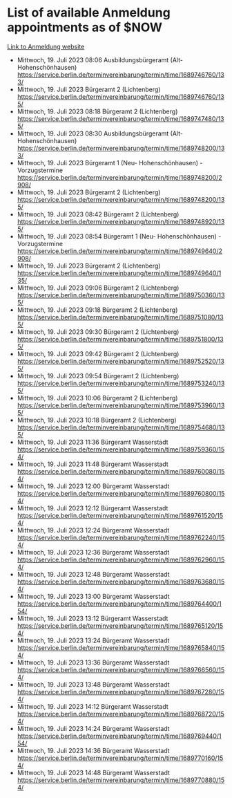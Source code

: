 # List of available Anmeldung appointments as of $NOW
[Link to Anmeldung website](https://service.berlin.de/terminvereinbarung/termin/tag.php?termin=1&anliegen[]=120686&dienstleisterlist=122210,122217,327316,122219,327312,122227,327314,122231,327346,122243,327348,122254,122252,329742,122260,329745,122262,329748,122271,327278,122273,327274,122277,327276,330436,122280,327294,122282,327290,122284,327292,122291,327270,122285,327266,122286,327264,122296,327268,150230,329760,122297,327286,122294,327284,122312,329763,122314,329775,122304,327330,122311,327334,122309,327332,317869,122281,327352,122279,329772,122283,122276,327324,122274,327326,122267,329766,122246,327318,122251,327320,122257,327322,122208,327298,122226,327300&herkunft=http%3A%2F%2Fservice.berlin.de%2Fdienstleistung%2F120686%2F)
- Mittwoch, 19. Juli 2023 08:06 Ausbildungsbürgeramt (Alt- Hohenschönhausen) https://service.berlin.de/terminvereinbarung/termin/time/1689746760/133/
- Mittwoch, 19. Juli 2023  Bürgeramt 2 (Lichtenberg) https://service.berlin.de/terminvereinbarung/termin/time/1689746760/135/
- Mittwoch, 19. Juli 2023 08:18 Bürgeramt 2 (Lichtenberg) https://service.berlin.de/terminvereinbarung/termin/time/1689747480/135/
- Mittwoch, 19. Juli 2023 08:30 Ausbildungsbürgeramt (Alt- Hohenschönhausen) https://service.berlin.de/terminvereinbarung/termin/time/1689748200/133/
- Mittwoch, 19. Juli 2023  Bürgeramt 1 (Neu- Hohenschönhausen) - Vorzugstermine https://service.berlin.de/terminvereinbarung/termin/time/1689748200/2908/
- Mittwoch, 19. Juli 2023  Bürgeramt 2 (Lichtenberg) https://service.berlin.de/terminvereinbarung/termin/time/1689748200/135/
- Mittwoch, 19. Juli 2023 08:42 Bürgeramt 2 (Lichtenberg) https://service.berlin.de/terminvereinbarung/termin/time/1689748920/135/
- Mittwoch, 19. Juli 2023 08:54 Bürgeramt 1 (Neu- Hohenschönhausen) - Vorzugstermine https://service.berlin.de/terminvereinbarung/termin/time/1689749640/2908/
- Mittwoch, 19. Juli 2023  Bürgeramt 2 (Lichtenberg) https://service.berlin.de/terminvereinbarung/termin/time/1689749640/135/
- Mittwoch, 19. Juli 2023 09:06 Bürgeramt 2 (Lichtenberg) https://service.berlin.de/terminvereinbarung/termin/time/1689750360/135/
- Mittwoch, 19. Juli 2023 09:18 Bürgeramt 2 (Lichtenberg) https://service.berlin.de/terminvereinbarung/termin/time/1689751080/135/
- Mittwoch, 19. Juli 2023 09:30 Bürgeramt 2 (Lichtenberg) https://service.berlin.de/terminvereinbarung/termin/time/1689751800/135/
- Mittwoch, 19. Juli 2023 09:42 Bürgeramt 2 (Lichtenberg) https://service.berlin.de/terminvereinbarung/termin/time/1689752520/135/
- Mittwoch, 19. Juli 2023 09:54 Bürgeramt 2 (Lichtenberg) https://service.berlin.de/terminvereinbarung/termin/time/1689753240/135/
- Mittwoch, 19. Juli 2023 10:06 Bürgeramt 2 (Lichtenberg) https://service.berlin.de/terminvereinbarung/termin/time/1689753960/135/
- Mittwoch, 19. Juli 2023 10:18 Bürgeramt 2 (Lichtenberg) https://service.berlin.de/terminvereinbarung/termin/time/1689754680/135/
- Mittwoch, 19. Juli 2023 11:36 Bürgeramt Wasserstadt https://service.berlin.de/terminvereinbarung/termin/time/1689759360/154/
- Mittwoch, 19. Juli 2023 11:48 Bürgeramt Wasserstadt https://service.berlin.de/terminvereinbarung/termin/time/1689760080/154/
- Mittwoch, 19. Juli 2023 12:00 Bürgeramt Wasserstadt https://service.berlin.de/terminvereinbarung/termin/time/1689760800/154/
- Mittwoch, 19. Juli 2023 12:12 Bürgeramt Wasserstadt https://service.berlin.de/terminvereinbarung/termin/time/1689761520/154/
- Mittwoch, 19. Juli 2023 12:24 Bürgeramt Wasserstadt https://service.berlin.de/terminvereinbarung/termin/time/1689762240/154/
- Mittwoch, 19. Juli 2023 12:36 Bürgeramt Wasserstadt https://service.berlin.de/terminvereinbarung/termin/time/1689762960/154/
- Mittwoch, 19. Juli 2023 12:48 Bürgeramt Wasserstadt https://service.berlin.de/terminvereinbarung/termin/time/1689763680/154/
- Mittwoch, 19. Juli 2023 13:00 Bürgeramt Wasserstadt https://service.berlin.de/terminvereinbarung/termin/time/1689764400/154/
- Mittwoch, 19. Juli 2023 13:12 Bürgeramt Wasserstadt https://service.berlin.de/terminvereinbarung/termin/time/1689765120/154/
- Mittwoch, 19. Juli 2023 13:24 Bürgeramt Wasserstadt https://service.berlin.de/terminvereinbarung/termin/time/1689765840/154/
- Mittwoch, 19. Juli 2023 13:36 Bürgeramt Wasserstadt https://service.berlin.de/terminvereinbarung/termin/time/1689766560/154/
- Mittwoch, 19. Juli 2023 13:48 Bürgeramt Wasserstadt https://service.berlin.de/terminvereinbarung/termin/time/1689767280/154/
- Mittwoch, 19. Juli 2023 14:12 Bürgeramt Wasserstadt https://service.berlin.de/terminvereinbarung/termin/time/1689768720/154/
- Mittwoch, 19. Juli 2023 14:24 Bürgeramt Wasserstadt https://service.berlin.de/terminvereinbarung/termin/time/1689769440/154/
- Mittwoch, 19. Juli 2023 14:36 Bürgeramt Wasserstadt https://service.berlin.de/terminvereinbarung/termin/time/1689770160/154/
- Mittwoch, 19. Juli 2023 14:48 Bürgeramt Wasserstadt https://service.berlin.de/terminvereinbarung/termin/time/1689770880/154/
